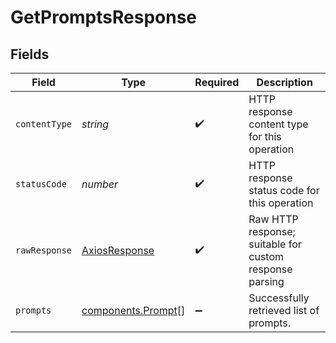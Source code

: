 # GetPromptsResponse


## Fields

| Field                                                    | Type                                                     | Required                                                 | Description                                              |
| -------------------------------------------------------- | -------------------------------------------------------- | -------------------------------------------------------- | -------------------------------------------------------- |
| `contentType`                                            | *string*                                                 | :heavy_check_mark:                                       | HTTP response content type for this operation            |
| `statusCode`                                             | *number*                                                 | :heavy_check_mark:                                       | HTTP response status code for this operation             |
| `rawResponse`                                            | [AxiosResponse](https://axios-http.com/docs/res_schema)  | :heavy_check_mark:                                       | Raw HTTP response; suitable for custom response parsing  |
| `prompts`                                                | [components.Prompt](../../models/components/prompt.md)[] | :heavy_minus_sign:                                       | Successfully retrieved list of prompts.                  |